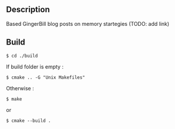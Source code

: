 ## Description

Based GingerBill blog posts on memory startegies (TODO: add link)

## Build

```shell
$ cd ./build
```

If build folder is empty :

```shell 
$ cmake .. -G "Unix Makefiles"
```

Otherwise :

```shell 
$ make
```
or

```shell 
$ cmake --build .
```